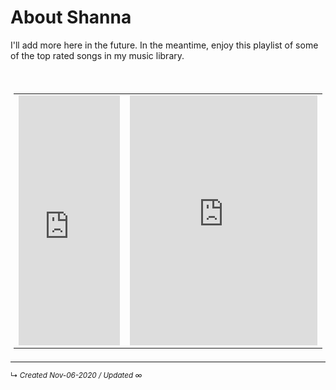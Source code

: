 # About Shanna

I'll add more here in the future. In the meantime, enjoy this playlist of some of the top rated songs in my music library. 

<br>

<table align="center" style="border: 12px #000; padding: 5px; align: center;">
	<tr>
		<td><iframe allow="autoplay *; encrypted-media *;" frameborder="0" height="400" style="width:100%;max-width:300px;overflow:hidden;background:transparent;" sandbox="allow-forms allow-popups allow-same-origin allow-scripts allow-storage-access-by-user-activation allow-top-navigation-by-user-activation" src="https://embed.music.apple.com/us/playlist/the-tops-top-rated-from-library/pl.u-JPAZvKNsXojXDM"></iframe></td>
		<td><iframe src="https://open.spotify.com/embed/playlist/6c3x4RxFaxJX679BkEU0XZ" width="300" height="400" frameborder="0" allowtransparency="true" allow="encrypted-media"></iframe></td>
	</tr>
</table>



------------------------
<small>↳ <i>Created Nov-06-2020 / Updated ∞ </i></small>